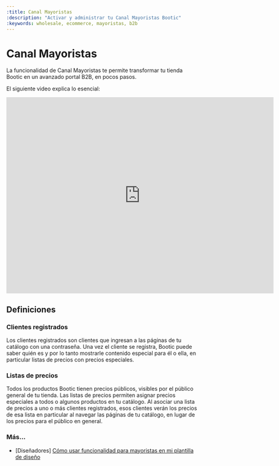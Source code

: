 ```yaml
---
:title: Canal Mayoristas
:description: "Activar y administrar tu Canal Mayoristas Bootic"
:keywords: wholesale, ecommerce, mayoristas, b2b
---
```


# Canal Mayoristas

La funcionalidad de Canal Mayoristas te permite transformar tu tienda Bootic en un avanzado portal B2B, en pocos pasos.

El siguiente video explica lo esencial:

<iframe width="700" height="514" src="https://www.youtube.com/embed/ISQ5DBtVOOM?rel=0" frameborder="0" allow="autoplay; encrypted-media" allowfullscreen></iframe>

## Definiciones

### Clientes registrados

Los clientes registrados son clientes que ingresan a las páginas de tu catálogo con una contraseña. Una vez el cliente se registra, Bootic puede saber quién es y por lo tanto mostrarle contenido especial para él o ella, en particular listas de precios con precios especiales.

### Listas de precios

Todos los productos Bootic tienen precios públicos, visibles por el público general de tu tienda.
Las listas de precios permiten asignar precios especiales a todos o algunos productos en tu catálogo.
Al asociar una lista de precios a uno o más clientes registrados, esos clientes verán los precios de esa lista en particular al navegar las páginas de tu catálogo, en lugar de los precios para el público en general.

### Más...

* [Diseñadores] [Cómo usar funcionalidad para mayoristas en mi plantilla de diseño](/es/administracion/mayoristas/theme)
